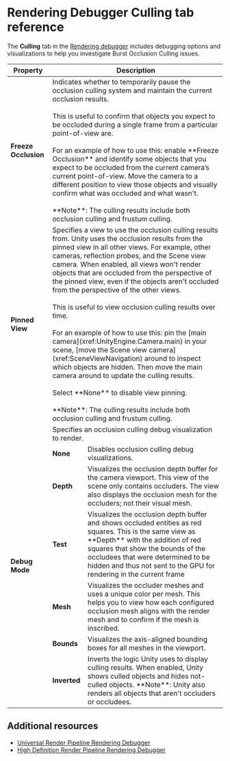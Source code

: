 # Rendering Debugger Culling tab reference

The **Culling** tab in the [Rendering debugger](https://docs.unity3d.com/Packages/com.unity.render-pipelines.high-definition@latest?subfolder=/manual/Render-Pipeline-Debug-Window.html) includes debugging options and visualizations to help you investigate Burst Occlusion Culling issues.

<table>
  <thead>
    <tr>
      <th><strong>Property</strong></th>
      <th colspan="2"><strong>Description</strong></th>
    </tr>
  </thead>
  <tbody>
<tr>
  <td><strong>Freeze Occlusion</strong></td>
  <td colspan="2">Indicates whether to temporarily pause the occlusion culling system and maintain the current occlusion results.<br/><br/>This is useful to confirm that objects you expect to be occluded during a single frame from a particular point-of-view are.<br/><br/>For an example of how to use this: enable **Freeze Occlusion** and identify some objects that you expect to be occluded from the current camera’s current point-of-view. Move the camera to a different position to view those objects and visually confirm what was occluded and what wasn't.<br/><br/>**Note**: The culling results include both occlusion culling and frustum culling.</td>
</tr>
<tr>
  <td><strong>Pinned View</strong></td>
  <td colspan="2">Specifies a view to use the occlusion culling results from. Unity uses the occlusion results from the pinned view in all other views. For example, other cameras, reflection probes, and the Scene view camera. When enabled, all views won't render objects that are occluded from the perspective of the pinned view, even if the objects aren't occluded from the perspective of the other views.<br/><br/>This is useful to view occlusion culling results over time.<br/><br/>For an example of how to use this: pin the [main camera](xref:UnityEngine.Camera.main) in your scene, [move the Scene view camera](xref:SceneViewNavigation) around to inspect which objects are hidden. Then move the main camera around to update the culling results.<br/><br/>Select **None** to disable view pinning.<br/><br/>**Note**: The culling results include both occlusion culling and frustum culling.</td>
</tr>
<tr>
  <td rowspan="7"><strong>Debug Mode</strong></td>
  <td colspan="2">Specifies an occlusion culling debug visualization to render.</td>
</tr>
<tr>
  <td><strong>None</strong></td>
  <td>Disables occlusion culling debug visualizations.</td>
</tr>
<tr>
  <td><strong>Depth</strong></td>
  <td>Visualizes the occlusion depth buffer for the camera viewport. This view of the scene only contains occluders. The view also displays the occlusion mesh for the occluders; not their visual mesh.
</td>
</tr>
<tr>
  <td><strong>Test</strong></td>
  <td>Visualizes the occlusion depth buffer and shows occluded entities as red squares. This is the same view as **Depth** with the addition of red squares that show the bounds of the occludees that were determined to be hidden and thus not sent to the GPU for rendering in the current frame
</td>
</tr>
<tr>
  <td><strong>Mesh</strong></td>
  <td>Visualizes the occluder meshes and uses a unique color per mesh. This helps you to view how each configured occlusion mesh aligns with the render mesh and to confirm if the mesh is inscribed.</td>
</tr>
<tr>
  <td><strong>Bounds</strong></td>
  <td>Visualizes the axis-aligned bounding boxes for all meshes in the viewport.</td>
</tr>
<tr>
  <td><strong>Inverted</strong></td>
  <td>Inverts the logic Unity uses to display culling results. When enabled, Unity shows culled objects and hides not-culled objects. **Note**: Unity also renders all objects that aren't occluders or occludees. </td>
</tr>
</tbody>
</table>

## Additional resources

- [Universal Render Pipeline Rendering Debugger](https://docs.unity3d.com/Packages/com.unity.render-pipelines.universal@latest?subfolder=/manual/features/rendering-debugger.html)
- [High Definition Render Pipeline Rendering Debugger](https://docs.unity3d.com/Packages/com.unity.render-pipelines.high-definition@latest?subfolder=/manual/Render-Pipeline-Debug-Window.html)

